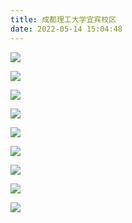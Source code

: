 ```yaml
---
title: 成都理工大学宜宾校区
date: 2022-05-14 15:04:48
---
```


![](https://jihulab.com/UncleCAT4/static/-/raw/main/blog/202311101523820.jpg)

<!--more-->

![](https://jihulab.com/UncleCAT4/static/-/raw/main/blog/202311101523821.jpg)

![](https://jihulab.com/UncleCAT4/static/-/raw/main/blog/202311101523822.jpg)

![](https://jihulab.com/UncleCAT4/static/-/raw/main/blog/202311101523823.jpg)

![](https://jihulab.com/UncleCAT4/static/-/raw/main/blog/202311101523824.jpg)

![](https://jihulab.com/UncleCAT4/static/-/raw/main/blog/202311101523825.jpg)

![](https://jihulab.com/UncleCAT4/static/-/raw/main/blog/202311101523826.jpg)

![](https://jihulab.com/UncleCAT4/static/-/raw/main/blog/202311101523827.jpg)

![](https://jihulab.com/UncleCAT4/static/-/raw/main/blog/202311101523828.jpg)